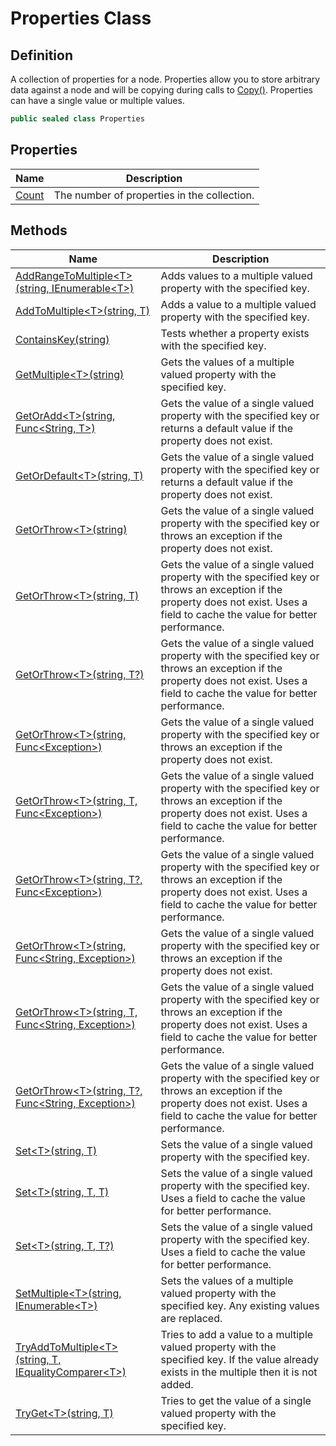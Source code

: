 # Properties Class
## Definition

A collection of properties for a node. Properties allow you to store arbitrary data against a node and will be copying during calls to [Copy()](MrKWatkins.Ast.PropertyNode-1.Copy.md#mrkwatkins-ast-propertynode-1-copy). Properties can have a single value or multiple values.

```c#
public sealed class Properties
```

## Properties

| Name | Description |
| ---- | ----------- |
| [Count](MrKWatkins.Ast.Properties.Count.md) | The number of properties in the collection. |

## Methods

| Name | Description |
| ---- | ----------- |
| [AddRangeToMultiple&lt;T&gt;(string, IEnumerable&lt;T&gt;)](MrKWatkins.Ast.Properties.AddRangeToMultiple.md) | Adds values to a multiple valued property with the specified key. |
| [AddToMultiple&lt;T&gt;(string, T)](MrKWatkins.Ast.Properties.AddToMultiple.md) | Adds a value to a multiple valued property with the specified key. |
| [ContainsKey(string)](MrKWatkins.Ast.Properties.ContainsKey.md) | Tests whether a property exists with the specified key. |
| [GetMultiple&lt;T&gt;(string)](MrKWatkins.Ast.Properties.GetMultiple.md) | Gets the values of a multiple valued property with the specified key. |
| [GetOrAdd&lt;T&gt;(string, Func&lt;String, T&gt;)](MrKWatkins.Ast.Properties.GetOrAdd.md) | Gets the value of a single valued property with the specified key or returns a default value if the property does not exist. |
| [GetOrDefault&lt;T&gt;(string, T)](MrKWatkins.Ast.Properties.GetOrDefault.md) | Gets the value of a single valued property with the specified key or returns a default value if the property does not exist. |
| [GetOrThrow&lt;T&gt;(string)](MrKWatkins.Ast.Properties.GetOrThrow.md#mrkwatkins-ast-properties-getorthrow-1(system-string)) | Gets the value of a single valued property with the specified key or throws an exception if the property does not exist. |
| [GetOrThrow&lt;T&gt;(string, T)](MrKWatkins.Ast.Properties.GetOrThrow.md#mrkwatkins-ast-properties-getorthrow-1(system-string-0@)) | Gets the value of a single valued property with the specified key or throws an exception if the property does not exist. Uses a field to cache the value for better performance. |
| [GetOrThrow&lt;T&gt;(string, T?)](MrKWatkins.Ast.Properties.GetOrThrow.md#mrkwatkins-ast-properties-getorthrow-1(system-string-system-nullable((-0))@)) | Gets the value of a single valued property with the specified key or throws an exception if the property does not exist. Uses a field to cache the value for better performance. |
| [GetOrThrow&lt;T&gt;(string, Func&lt;Exception&gt;)](MrKWatkins.Ast.Properties.GetOrThrow.md#mrkwatkins-ast-properties-getorthrow-1(system-string-system-func((system-exception)))) | Gets the value of a single valued property with the specified key or throws an exception if the property does not exist. |
| [GetOrThrow&lt;T&gt;(string, T, Func&lt;Exception&gt;)](MrKWatkins.Ast.Properties.GetOrThrow.md#mrkwatkins-ast-properties-getorthrow-1(system-string-0@-system-func((system-exception)))) | Gets the value of a single valued property with the specified key or throws an exception if the property does not exist. Uses a field to cache the value for better performance. |
| [GetOrThrow&lt;T&gt;(string, T?, Func&lt;Exception&gt;)](MrKWatkins.Ast.Properties.GetOrThrow.md#mrkwatkins-ast-properties-getorthrow-1(system-string-system-nullable((-0))@-system-func((system-exception)))) | Gets the value of a single valued property with the specified key or throws an exception if the property does not exist. Uses a field to cache the value for better performance. |
| [GetOrThrow&lt;T&gt;(string, Func&lt;String, Exception&gt;)](MrKWatkins.Ast.Properties.GetOrThrow.md#mrkwatkins-ast-properties-getorthrow-1(system-string-system-func((system-string-system-exception)))) | Gets the value of a single valued property with the specified key or throws an exception if the property does not exist. |
| [GetOrThrow&lt;T&gt;(string, T, Func&lt;String, Exception&gt;)](MrKWatkins.Ast.Properties.GetOrThrow.md#mrkwatkins-ast-properties-getorthrow-1(system-string-0@-system-func((system-string-system-exception)))) | Gets the value of a single valued property with the specified key or throws an exception if the property does not exist. Uses a field to cache the value for better performance. |
| [GetOrThrow&lt;T&gt;(string, T?, Func&lt;String, Exception&gt;)](MrKWatkins.Ast.Properties.GetOrThrow.md#mrkwatkins-ast-properties-getorthrow-1(system-string-system-nullable((-0))@-system-func((system-string-system-exception)))) | Gets the value of a single valued property with the specified key or throws an exception if the property does not exist. Uses a field to cache the value for better performance. |
| [Set&lt;T&gt;(string, T)](MrKWatkins.Ast.Properties.Set.md#mrkwatkins-ast-properties-set-1(system-string-0)) | Sets the value of a single valued property with the specified key. |
| [Set&lt;T&gt;(string, T, T)](MrKWatkins.Ast.Properties.Set.md#mrkwatkins-ast-properties-set-1(system-string-0-0@)) | Sets the value of a single valued property with the specified key. Uses a field to cache the value for better performance. |
| [Set&lt;T&gt;(string, T, T?)](MrKWatkins.Ast.Properties.Set.md#mrkwatkins-ast-properties-set-1(system-string-0-system-nullable((-0))@)) | Sets the value of a single valued property with the specified key. Uses a field to cache the value for better performance. |
| [SetMultiple&lt;T&gt;(string, IEnumerable&lt;T&gt;)](MrKWatkins.Ast.Properties.SetMultiple.md) | Sets the values of a multiple valued property with the specified key. Any existing values are replaced. |
| [TryAddToMultiple&lt;T&gt;(string, T, IEqualityComparer&lt;T&gt;)](MrKWatkins.Ast.Properties.TryAddToMultiple.md) | Tries to add a value to a multiple valued property with the specified key. If the value already exists in the multiple then it is not added. |
| [TryGet&lt;T&gt;(string, T)](MrKWatkins.Ast.Properties.TryGet.md) | Tries to get the value of a single valued property with the specified key. |

